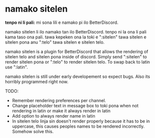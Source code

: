 # namako sitelen
**tenpo ni li pali:**
mi sona lili e namako pi ilo BetterDiscord.

namako sitelen li ilo namako tan ilo BetterDiscord. tenpo ni la ona li pali kama taso ona pali. tawa kepeken ona la toki e ":sitelen" tawa sitelen e sitelen pona anu ":telo" tawa sitelen e sitelen telo.

namako sitelen is a plugin for BetterDiscord that allows the rendering of sitelen telo and sitelen pona inside of discord. Simply send ":sitelen" to render sitelen pona or ":telo" to render sitelen telo. To swap back to latin use ":latin".

namako sitelen is still under early developement so expect bugs. Also its horribly programmed right now.

TODO:
 - Remember rendering preferences per channel.
 - Change placeholder text in message box to toki pona when not rendering in latin or make it always render in latin
 - Add option to always render name in latin
 - In sitelen telo linja sin doesn't render properly because it has to be in uppercase, this causes peoples names to be rendered incorrectly. Somehow solve this.
